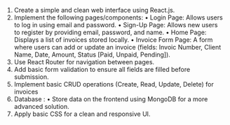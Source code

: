 1. Create a simple and clean web interface using React.js.
2. Implement the following pages/components:
  • Login Page: Allows users to log in using email and password.
  • Sign-Up Page: Allows new users to register by providing email, password, and name.
  • Home Page: Displays a list of invoices stored locally.
  • Invoice Form Page: A form where users can add or update an invoice (fields: Invoic
  Number, Client Name, Date, Amount, Status [Paid, Unpaid, Pending]).
3. Use React Router for navigation between pages.
4. Add basic form validation to ensure all fields are filled before submission.
5. Implement basic CRUD operations (Create, Read, Update, Delete) for invoices
6. Database :
   • Store data on the frontend using MongoDB for a more advanced solution.
7. Apply basic CSS for a clean and responsive UI.

